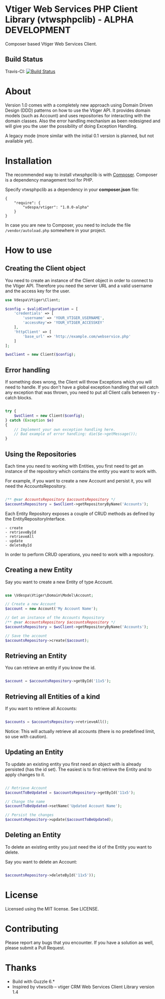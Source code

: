 Vtiger Web Services PHP Client Library (vtwsphpclib) - ALPHA DEVELOPMENT
======================================
Composer based Vtiger Web Services Client.

Build Status
---------------------
Travis-CI: [![Build Status](https://travis-ci.org/vdespa/Vtiger-Web-Services-PHP-Client-Library.svg?branch=development)](https://travis-ci.org/vdespa/Vtiger-Web-Services-PHP-Client-Library)

# About

Version 1.0 comes with a completely new approach using Domain Driven Design (DDD) patterns on how to use the Vtiger API.
It provides domain models (such as Account) and uses repositories for interacting with the domain classes.
Also the error handling mechanism as been redesigned and will give you the user the possibility of doing Exception Handling.

A legacy mode (more similar with the initial 0.1 version is planned, but not available yet).

# Installation

The recommended way to install vtwsphpclib is with [Composer](https://getcomposer.org/). Composer is a dependency management tool for PHP.

Specify vtwsphpclib as a dependency in your **composer.json** file:

```
{
    "require": {
        "vdespa/vtiger": "1.0.0-alpha"
    }
}
```

In case you are new to Composer, you need to include the file `/vendor/autoload.php` somewhere in your project.

# How to use

## Creating the Client object

You need to create an instance of the Client object in order to connect to the Vtiger API. 
Therefore you need the server URL and a valid username and the access key for the user.  

```php
use Vdespa\Vtiger\Client;

$config = $validConfiguration = [
    'credentials' => [
        'username' => 'YOUR_VTIGER_USERNAME',
        'accessKey'=> 'YOUR_VTIGER_ACCESSKEY'
    ],
    'httpClient' => [
        'base_url' => 'http://example.com/webservice.php'
    ]
];

$wsClient = new Client($config);
```

## Error handling

If something does wrong, the Client will throw Exceptions which you will need to handle. 
If you don't have a global exception handling that will catch any exception that was thrown, you need to put all Client
calls between try - catch blocks.

```php

try {
    $wsClient = new Client($config);
} catch (Exception $e)
{
    // Implement your own exception handling here.
    // Bad example of error handling: die($e->getMessage());
}

```

[//]: <> (TODO: Document all types of Exceptions that the Client can throw)

## Using the Repositories

Each time you need to working with Entities, you first need to get an instance of the repository which contains the
entity you want to work with. 

For example, if you want to create a new Account and persist it, you will need the AccountsRepository.

```php

/** @var AccountsRepository $accountsRepository */
$accountsRepository = $wsClient->getRepositoryByName('Accounts');

```
    
Each Entity Repository exposes a couple of CRUD methods as defined by the EntityRepositoryInterface.

    - create
    - retrieveById
    - retrieveAll
    - update
    - deleteById
    
In order to perform CRUD operations, you need to work with a repository.

## Creating a new Entity

Say you want to create a new Entity of type Account. 

```php

use \Vdespa\Vtiger\Domain\Model\Account;

// Create a new Account
$account = new Account('My Account Name');

// Get an instance of the Accounts Repository
/** @var AccountsRepository $accountsRepository */
$accountsRepository = $wsClient->getRepositoryByName('Accounts');

// Save the account
$accountsRepository->create($account);

```
    
## Retrieving an Entity

You can retrieve an entity if you know the id.
    
```php

$account = $accountsRepository->getById('11x5');

```
    
## Retrieving all Entities of a kind

If you want to retrieve all Accounts:

```php

$accounts = $accountsRepository->retrieveAll();

```

Notice: This will actually retrieve all accounts (there is no predefined limit, so use with caution).

## Updating an Entity

To update an existing entity you first need an object with is already persisted (has the id set). The easiest is to
first retrieve the Entity and to apply changes to it.

```php

// Retrieve Account
$accountToBeUpdated = $accountsRepository->getById('11x5');

// Change the name
$accountToBeUpdated->setName('Updated Account Name');

// Persist the changes
$accountsRepository->update($accountToBeUpdated);

```

## Deleting an Entity

To delete an existing entity you just need the id of the Entity you want to delete. 

Say you want to delete an Account:

```php

$accountsRepository->deleteById('11x5'));

```

# License

Licensed using the MIT license. See LICENSE.

# Contributing

Please report any bugs that you encounter. If you have a solution as well, please submit a Pull Request.

# Thanks
- Build with Guzzle 6.*
- Inspired by vtwsclib – vtiger CRM Web Services Client Library version 1.4
